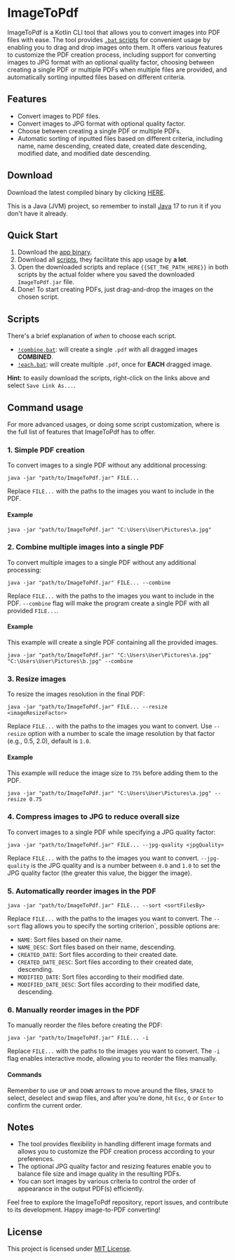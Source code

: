 # ImageToPdf

ImageToPdf is a Kotlin CLI tool that allows you to convert images into PDF files with ease. The tool provides [`.bat` scripts](scripts) for convenient usage by enabling you to drag and drop images onto them. It offers various features to customize the PDF creation process, including support for converting images to JPG format with an optional quality factor, choosing between creating a single PDF or multiple PDFs when multiple files are provided, and automatically sorting inputted files based on different criteria.

## Features

- Convert images to PDF files.
- Convert images to JPG format with optional quality factor.
- Choose between creating a single PDF or multiple PDFs.
- Automatic sorting of inputted files based on different criteria, including name, name descending, created date, created date descending, modified date, and modified date descending.

## Download

Download the latest compiled binary by clicking [HERE](https://github.com/SecretX33/ImageToPdf/releases/latest/download/ImageToPdf.jar).

This is a Java (JVM) project, so remember to install [Java](https://adoptium.net/temurin/releases) 17 to run it if you don't have it already.

## Quick Start

1. Download the [app binary](https://github.com/SecretX33/ImageToPdf/releases/latest/download/ImageToPdf.jar).
2. Download all [scripts](scripts), they facilitate this app usage by **a lot**.
3. Open the downloaded scripts and replace `{{SET_THE_PATH_HERE}}` in both scripts by the actual folder where you saved the downloaded `ImageToPdf.jar` file.
4. Done! To start creating PDFs, just drag-and-drop the images on the chosen script.

## Scripts

There's a brief explanation of *when* to choose each script.

- [`!combine.bat`](scripts/!combine.bat): will create a single `.pdf` with all dragged images **COMBINED**.
- [`!each.bat`](scripts/!each.bat): will create multiple `.pdf`, once for **EACH** dragged image.

**Hint:** to easily download the scripts, right-click on the links above and select `Save Link As...`.

## Command usage

For more advanced usages, or doing some script customization, where is the full list of features that ImageToPdf has to offer.

### 1. Simple PDF creation
To convert images to a single PDF without any additional processing:
```
java -jar "path/to/ImageToPdf.jar" FILE...
```
Replace `FILE...` with the paths to the images you want to include in the PDF.

#### Example
```
java -jar "path/to/ImageToPdf.jar" "C:\Users\User\Pictures\a.jpg"
```

### 2. Combine multiple images into a single PDF

To convert multiple images to a single PDF without any additional processing:
```
java -jar "path/to/ImageToPdf.jar" FILE... --combine
```
Replace `FILE...` with the paths to the images you want to include in the PDF. `--combine` flag will make the program create a single PDF with all provided `FILE...`.

#### Example
This example will create a single PDF containing all the provided images.
```
java -jar "path/to/ImageToPdf.jar" "C:\Users\User\Pictures\a.jpg" "C:\Users\User\Pictures\b.jpg" --combine
```

### 3. Resize images

To resize the images resolution in the final PDF:
```
java -jar "path/to/ImageToPdf.jar" FILE... --resize <imageResizeFactor>
```
Replace `FILE...` with the paths to the images you want to convert. Use `--resize` option with a number to scale the image resolution by that factor (e.g., 0.5, 2.0), default is `1.0`.

#### Example
This example will reduce the image size to `75%` before adding them to the PDF.
```
java -jar "path/to/ImageToPdf.jar" "C:\Users\User\Pictures\a.jpg" --resize 0.75
```

### 4. Compress images to JPG to reduce overall size

To convert images to a single PDF while specifying a JPG quality factor:
```
java -jar "path/to/ImageToPdf.jar" FILE... --jpg-quality <jpgQuality>
```
Replace `FILE...` with the paths to the images you want to convert. `--jpg-quality` is the JPG quality and <jpgQuality> is a number between `0.0` and `1.0` to set the JPG quality factor (the greater this value, the bigger the image).

### 5. Automatically reorder images in the PDF

```
java -jar "path/to/ImageToPdf.jar" FILE... --sort <sortFilesBy>
```
Replace `FILE...` with the paths to the images you want to convert. The `--sort` flag allows you to specify the sorting criterion`, possible options are:

- `NAME`: Sort files based on their name.
- `NAME_DESC`: Sort files based on their name, descending.
- `CREATED_DATE`: Sort files according to their created date.
- `CREATED_DATE_DESC`: Sort files according to their created date, descending.
- `MODIFIED_DATE`: Sort files according to their modified date.
- `MODIFIED_DATE_DESC`: Sort files according to their modified date, descending.

### 6. Manually reorder images in the PDF

To manually reorder the files before creating the PDF:
```
java -jar "path/to/ImageToPdf.jar" FILE... -i
```
Replace `FILE...` with the paths to the images you want to convert. The `-i` flag enables interactive mode, allowing you to reorder the files manually.

#### Commands
Remember to use `UP` and `DOWN` arrows to move around the files, `SPACE` to select, deselect and swap files, and after you're done, hit `Esc`, `Q` or `Enter` to confirm the current order. 

## Notes

- The tool provides flexibility in handling different image formats and allows you to customize the PDF creation process according to your preferences.
- The optional JPG quality factor and resizing features enable you to balance file size and image quality in the resulting PDFs.
- You can sort images by various criteria to control the order of appearance in the output PDF(s) efficiently.

Feel free to explore the ImageToPdf repository, report issues, and contribute to its development. Happy image-to-PDF converting!

## License

This project is licensed under [MIT License](LICENSE).